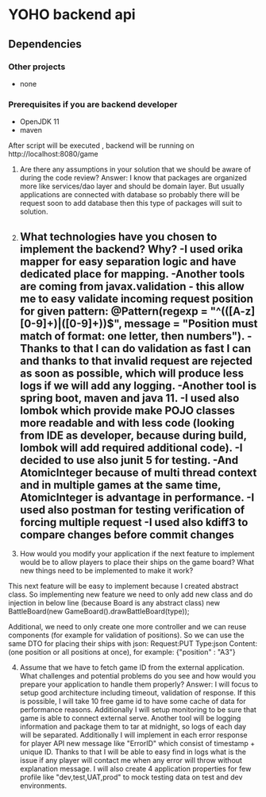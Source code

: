 # YOHO backend api

## Dependencies
### Other projects
- none

### Prerequisites if you are backend developer
- OpenJDK 11
- maven

After script will be executed , backend will be running on http://localhost:8080/game

1. Are there any assumptions in your solution that we should be aware of during the code review?
Answer: I know that packages are organized more like services/dao layer and should be domain layer. But usually applications are connected with database
   so probably there will be request soon to add database then this type of packages will suit to solution.
   
2. What technologies have you chosen to implement the backend? Why?
-I used orika mapper for easy separation logic and have dedicated place for mapping.
   -Another tools are coming from javax.validation - this allow me to easy validate incoming request position for given pattern: @Pattern(regexp = "^(([A-z][0-9]+)|([0-9]+))$", message = "Position must match of format: one letter, then numbers").
   -Thanks to that I can do validation as fast I can and thanks to that invalid request are rejected as soon as possible, which will produce less logs if we will add any logging.
   -Another tool is spring boot, maven and java 11. 
   -I used also lombok which provide make POJO classes more readable and with less code (looking from IDE as developer, because during build, lombok will add required additional code).
   -I decided to use also junit 5 for testing.
   -And AtomicInteger because of multi thread context and in multiple games at the same time, AtomicInteger is advantage in performance.
   -I used also postman for testing verification of forcing multiple request
   -I used also kdiff3 to compare changes before commit changes
   -
   
3. How would you modify your application if the next feature to implement would be to allow players
   to place their ships on the game board? What new things need to be implemented to make it work?
   
This next feature will be easy to implement because I created abstract class.
So implementing new feature we need to only add new class and do injection in below line (because Board is any abstract class)
new BattleBoard(new GameBoard().drawBattleBoard(type));

Additional, we need to only create one more controller and we can reuse components (for example for validation of positions).
So we can use the same DTO for placing their ships with json:
Request:PUT
Type:json
Content: (one position or all positions at once), for example:
{"position" : "A3"}

4. Assume that we have to fetch game ID from the external application. What challenges and
potential problems do you see and how would you prepare your application to handle them
properly?
   Answer: I will focus to setup good architecture including timeout, validation of response.
   If this is possible, I will take 10 free game id to have some cache of data for performance reasons.
   Additionally I will setup monitoring to be sure that game is able to connect external serve.
   Another tool will be logging information and package them to tar at midnight, so logs of each day will be separated.
   Additionally I will implement in each error response for player API new message like "ErrorID" which consist of timestamp + unique ID. 
   Thanks to that I will be able to easy find in logs what is the issue if any player will contact me when any error will throw without explanation message.
   I will also create 4 application properties for few profile like "dev,test,UAT,prod" to mock testing data on test and dev environments.
   